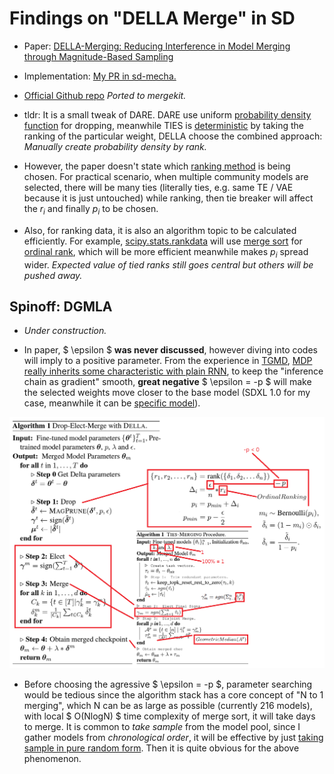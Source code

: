 # Findings on "DELLA Merge" in SD #

- Paper: [DELLA-Merging: Reducing Interference in Model Merging through Magnitude-Based Sampling](https://arxiv.org/abs/2406.11617)

- Implementation: [My PR in sd-mecha.](https://github.com/ljleb/sd-mecha/pull/41)

- [Official Github repo](https://github.com/declare-lab/della) *Ported to mergekit.*

- tldr: It is a small tweak of DARE. DARE use uniform [probability density function](https://en.wikipedia.org/wiki/Probability_density_function) for dropping, meanwhile TIES is [deterministic](https://en.wikipedia.org/wiki/Deterministic_system) by taking the ranking of the particular weight, DELLA choose the combined approach: *Manually create probability density by rank.*

- However, the paper doesn't state which [ranking method](https://en.wikipedia.org/wiki/Ranking) is being chosen. For practical scenario, when multiple community models are selected, there will be many ties (literally ties, e.g. same TE / VAE because it is just untouched) while ranking, then tie breaker will affect the $r_i$ and finally $p_i$ to be chosen. 

- Also, for ranking data, it is also an algorithm topic to be calculated efficiently. For example, [scipy.stats.rankdata](https://docs.scipy.org/doc/scipy/reference/generated/scipy.stats.rankdata.html) will use [merge sort](https://en.wikipedia.org/wiki/Merge_sort) for [ordinal rank](https://en.wikipedia.org/wiki/Ranking#Ordinal_ranking_(%221234%22_ranking)), which will be more efficient meanwhile makes $p_i$ spread wider. *Expected value of tied ranks still goes central but others will be pushed away.*

## Spinoff: DGMLA ##

- *Under construction.* 

- In paper, $ \epsilon $ **was never discussed**, however diving into codes will imply to a positive parameter. From the experience in [TGMD](./modelstock.md#tsd-v21), [MDP really inherits some characteristic with plain RNN](./dare.md#why-llm-merging-algorihms-works-in-principle), to keep the "inference chain as gradient" smooth, **great negative** $ \epsilon = -p $ will make the selected weights move closer to the base model (SDXL 1.0 for my case, meanwhile it can be [specific model](../ch02/pony_sd.md)). 

![24101502.png](./img/24101502.png)

- Before choosing the agressive $ \epsilon = -p $, parameter searching would be tedious since the algorithm stack has a core concept of "N to 1 merging", which N can be as large as possible (currently 216 models), with local $ O(NlogN) $ time complexity of merge sort, it will take days to merge. It is common to *take sample* from the model pool, since I gather models from *chronological order*, it will be effective by just [taking sample in pure random form](https://en.wikipedia.org/wiki/Simple_random_sample). Then it is quite obvious for the above phenomenon.

